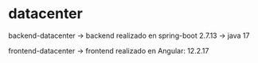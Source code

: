 # datacenter
backend-datacenter -> backend realizado en spring-boot 2.7.13
                   -> java 17 

frontend-datacenter -> frontend realizado en Angular: 12.2.17
